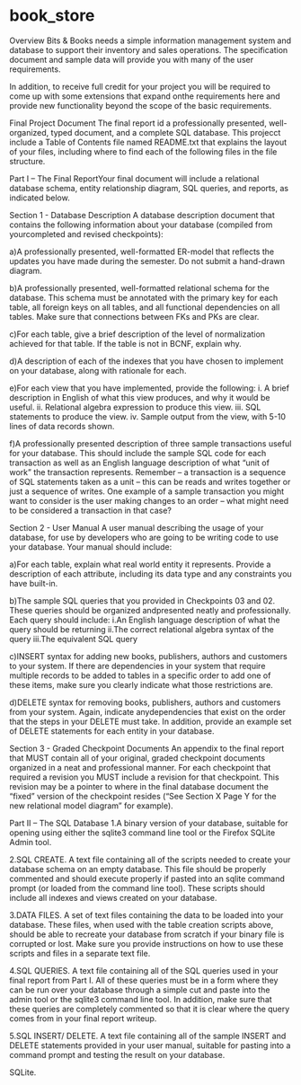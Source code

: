 # book_store
Overview Bits & Books needs a simple information management system and database to support their inventory and sales operations. The specification document and sample data will provide you with many of the user requirements.

In addition, to receive full credit for your project you will be required to come up with some extensions that expand onthe requirements here and provide new functionality beyond the scope of the basic requirements.

Final Project Document The final report id a professionally presented, well-organized, typed document, and a complete SQL database. This projecct include a Table of Contents file named README.txt that explains the layout of your files, including where to find each of the following files in the file structure.

Part I – The Final ReportYour final document will include a relational database schema, entity relationship diagram, SQL queries, and reports, as indicated below.

Section 1 - Database Description A database description document that contains the following information about your database (compiled from yourcompleted and revised checkpoints):

a)A professionally presented, well-formatted ER-model that reflects the updates you have made during the semester. Do not submit a hand-drawn diagram.

b)A professionally presented, well-formatted relational schema for the database. This schema must be annotated with the primary key for each table, all foreign keys on all tables, and all functional dependencies on all tables. Make sure that connections between FKs and PKs are clear.

c)For each table, give a brief description of the level of normalization achieved for that table. If the table is not in BCNF, explain why.

d)A description of each of the indexes that you have chosen to implement on your database, along with rationale for each.

e)For each view that you have implemented, provide the following: i. A brief description in English of what this view produces, and why it would be useful. ii. Relational algebra expression to produce this view. iii. SQL statements to produce the view. iv. Sample output from the view, with 5-10 lines of data records shown.

f)A professionally presented description of three sample transactions useful for your database. This should include the sample SQL code for each transaction as well as an English language description of what “unit of work” the transaction represents. Remember – a transaction is a sequence of SQL statements taken as a unit – this can be reads and writes together or just a sequence of writes. One example of a sample transaction you might want to consider is the user making changes to an order – what might need to be considered a transaction in that case?

Section 2 - User Manual A user manual describing the usage of your database, for use by developers who are going to be writing code to use your database. Your manual should include:

a)For each table, explain what real world entity it represents. Provide a description of each attribute, including its data type and any constraints you have built-in.

b)The sample SQL queries that you provided in Checkpoints 03 and 02. These queries should be organized andpresented neatly and professionally. Each query should include: i.An English language description of what the query should be returning ii.The correct relational algebra syntax of the query iii.The equivalent SQL query

c)INSERT syntax for adding new books, publishers, authors and customers to your system. If there are dependencies in your system that require multiple records to be added to tables in a specific order to add one of these items, make sure you clearly indicate what those restrictions are.

d)DELETE syntax for removing books, publishers, authors and customers from your system. Again, indicate anydependencies that exist on the order that the steps in your DELETE must take. In addition, provide an example set of DELETE statements for each entity in your database.

Section 3 - Graded Checkpoint Documents An appendix to the final report that MUST contain all of your original, graded checkpoint documents organized in a neat and professional manner. For each checkpoint that required a revision you MUST include a revision for that checkpoint. This revision may be a pointer to where in the final database document the “fixed” version of the checkpoint resides (“See Section X Page Y for the new relational model diagram” for example).

Part II – The SQL Database 1.A binary version of your database, suitable for opening using either the sqlite3 command line tool or the Firefox SQLite Admin tool.

2.SQL CREATE. A text file containing all of the scripts needed to create your database schema on an empty database. This file should be properly commented and should execute properly if pasted into an sqlite command prompt (or loaded from the command line tool). These scripts should include all indexes and views created on your database.

3.DATA FILES. A set of text files containing the data to be loaded into your database. These files, when used with the table creation scripts above, should be able to recreate your database from scratch if your binary file is corrupted or lost. Make sure you provide instructions on how to use these scripts and files in a separate text file.

4.SQL QUERIES. A text file containing all of the SQL queries used in your final report from Part I. All of these queries must be in a form where they can be run over your database through a simple cut and paste into the admin tool or the sqlite3 command line tool. In addition, make sure that these queries are completely commented so that it is clear where the query comes from in your final report writeup.

5.SQL INSERT/ DELETE. A text file containing all of the sample INSERT and DELETE statements provided in your user manual, suitable for pasting into a command prompt and testing the result on your database.

SQLite.
